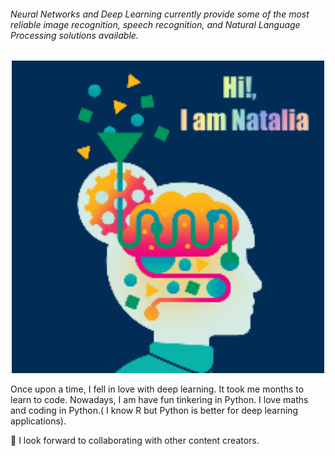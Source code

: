 

###### Neural Networks and Deep Learning currently provide some of the most reliable image recognition, speech recognition, and Natural Language Processing solutions available.
 
 <p align="center">
  <img src="https://raw.githubusercontent.com/Nataliaa1994/Nataliaa1994/master/image.png" alt="Size Limit CLI" width="500">
</p>


 Once upon a time, I fell in love with deep learning. It took me months to learn to code. Nowadays, I am have fun tinkering in Python. 
 I love maths and coding in Python.( I know R but Python is better for deep learning applications).
 
 
 👯 I look forward to collaborating with other content creators.
